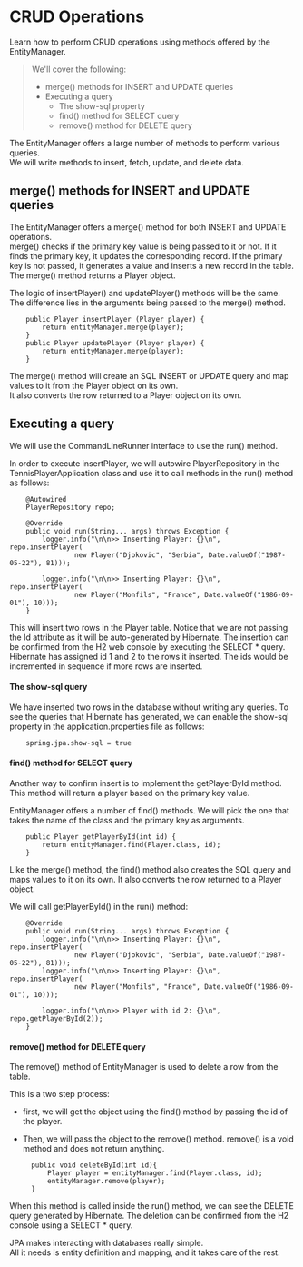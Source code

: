 # CRUD Operations

Learn how to perform CRUD operations using methods offered by the EntityManager.

> We'll cover the following:
>
> - merge() methods for INSERT and UPDATE queries
> - Executing a query
>   - The show-sql property
>   - find() method for SELECT query
>   - remove() method for DELETE query

The EntityManager offers a large number of methods to perform various queries.  
We will write methods to insert, fetch, update, and delete data.

## merge() methods for INSERT and UPDATE queries

The EntityManager offers a merge() method for both INSERT and UPDATE operations.  
 merge() checks if the primary key value is being passed to it or not. If it finds the primary key, it updates the corresponding record. If the primary key is not passed, it generates a value and inserts a new record in the table. The merge() method returns a Player object.

The logic of insertPlayer() and updatePlayer() methods will be the same.  
The difference lies in the arguments being passed to the merge() method.

        public Player insertPlayer (Player player) {
            return entityManager.merge(player);
        }
        public Player updatePlayer (Player player) {
            return entityManager.merge(player);
        }

The merge() method will create an SQL INSERT or UPDATE query and map values to it from the Player object on its own.  
 It also converts the row returned to a Player object on its own.

## Executing a query

We will use the CommandLineRunner interface to use the run() method.

In order to execute insertPlayer, we will autowire PlayerRepository in the TennisPlayerApplication class and use it to call methods in the run() method as follows:

        @Autowired
        PlayerRepository repo;

        @Override
        public void run(String... args) throws Exception {
            logger.info("\n\n>> Inserting Player: {}\n", repo.insertPlayer(
                    new Player("Djokovic", "Serbia", Date.valueOf("1987-05-22"), 81)));

            logger.info("\n\n>> Inserting Player: {}\n", repo.insertPlayer(
                    new Player("Monfils", "France", Date.valueOf("1986-09-01"), 10)));
        }

This will insert two rows in the Player table. Notice that we are not passing the Id attribute as it will be auto-generated by Hibernate. The insertion can be confirmed from the H2 web console by executing the SELECT \* query. Hibernate has assigned id 1 and 2 to the rows it inserted. The ids would be incremented in sequence if more rows are inserted.

#### The show-sql query

We have inserted two rows in the database without writing any queries. To see the queries that Hibernate has generated, we can enable the show-sql property in the application.properties file as follows:

        spring.jpa.show-sql = true

#### find() method for SELECT query

Another way to confirm insert is to implement the getPlayerById method.  
 This method will return a player based on the primary key value.

EntityManager offers a number of find() methods. We will pick the one that takes the name of the class and the primary key as arguments.

        public Player getPlayerById(int id) {
            return entityManager.find(Player.class, id);
        }

Like the merge() method, the find() method also creates the SQL query and maps values to it on its own. It also converts the row returned to a Player object.

We will call getPlayerById() in the run() method:

        @Override
        public void run(String... args) throws Exception {
            logger.info("\n\n>> Inserting Player: {}\n", repo.insertPlayer(
                    new Player("Djokovic", "Serbia", Date.valueOf("1987-05-22"), 81)));
            logger.info("\n\n>> Inserting Player: {}\n", repo.insertPlayer(
                    new Player("Monfils", "France", Date.valueOf("1986-09-01"), 10)));

            logger.info("\n\n>> Player with id 2: {}\n", repo.getPlayerById(2));
        }

#### remove() method for DELETE query

The remove() method of EntityManager is used to delete a row from the table.

This is a two step process:

- first, we will get the object using the find() method by passing the id of the player.
- Then, we will pass the object to the remove() method. remove() is a void method and does not return anything.

        public void deleteById(int id){
            Player player = entityManager.find(Player.class, id);
            entityManager.remove(player);
        }

When this method is called inside the run() method, we can see the DELETE query generated by Hibernate. The deletion can be confirmed from the H2 console using a SELECT \* query.

JPA makes interacting with databases really simple.  
All it needs is entity definition and mapping, and it takes care of the rest.
